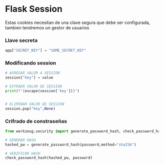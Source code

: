 # Flask Session
Estas cookies necesitan de una clave segura que debe ser configurada, tambien tendremos un gestor de usuarios

### Llave secreta
````python
app["SECRET_KEY"] = "SOME_SECRET_KEY"
````

### Modificando session
````python
# AGREGAR VALOR A SESSION
session["key"] = value

# EXTRAER VALOR DE SESSION
print(f"{escape(session['key'])}")


# ELIMINAR VALOR DE SESSION
session.pop("key",None)
````

### Crifrado de constraseñas
````python
from werkzeug.security import generate_password_hash, check_password_hash

# GENERAR HASH 
hashed_pw = generate_password_hash(password,method="sha256")

# VERIFICAR HASH 
check_password_hash(hashed_pw, password)
````